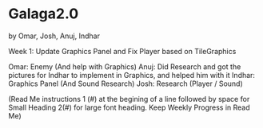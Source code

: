 # Galaga2.0
by Omar, Josh, Anuj, Indhar

Week 1: Update Graphics Panel and Fix Player based on TileGraphics

Omar: Enemy (And help with Graphics)
Anuj: Did Research and got the pictures for Indhar to implement in Graphics, and helped him with it
Indhar: Graphics Panel (And Sound Research)
Josh: Research (Player / Sound)

(Read Me instructions 1 (#) at the begining of a line followed by space for Small Heading 2(#) for large font heading. Keep Weekly Progress in Read Me)
